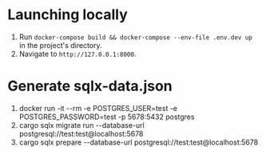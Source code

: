 # Launching locally
1. Run `docker-compose build && docker-compose --env-file .env.dev up` in the project's directory.
2. Navigate to `http://127.0.0.1:8000`.

# Generate sqlx-data.json
1. docker run -it --rm -e POSTGRES_USER=test -e POSTGRES_PASSWORD=test -p 5678:5432 postgres
2. cargo sqlx migrate run --database-url postgresql://test:test@localhost:5678
3. cargo sqlx prepare --database-url postgresql://test:test@localhost:5678